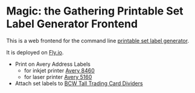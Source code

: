 Magic: the Gathering Printable Set Label Generator Frontend
===========================================================

This is a web frontend for the command line
[printable set label generator](https://github.com/gofrolist/mtg-printable-set-label-generator).

It is deployed on [Fly.io](https://mtg-printable-label.fly.dev/).

- Print on Avery Address Labels 
  - for inkjet printer [Avery 8460](https://amzn.to/3rjCk0g)
  - for laser printer [Avery 5160](https://amzn.to/46kRnpv)
- Attach set labels to [BCW Tall Trading Card Dividers](https://amzn.to/46l21fT)

